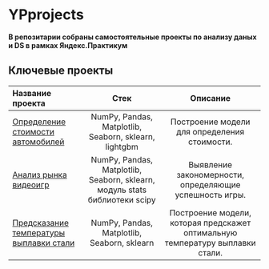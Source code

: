 # YPprojects
**В репозитарии собраны самостоятельные проекты по анализу даных и DS в рамках Яндекс.Практикум**
## Ключевые проекты
| Название проекта              | Стек           | Описание                     | 
| :-------------------- | :---------------------: |:---------------------------:| 
| [Определение стоимости автомобилей](https://github.com/vovakuk/YPprojects/tree/main/Avto) | NumPy, Pandas, Matplotlib, Seaborn, sklearn, lightgbm |  Построение модели для определения стоимости. | 
| [Анализ рынка видеоигр](https://github.com/vovakuk/YPprojects/tree/main/Games_market)| NumPy, Pandas, Matplotlib, Seaborn, sklearn, модуль stats библиотеки scipy |  Выявление закономерности, определяющие успешность игры. | 
| [Предсказание температуры выплавки стали](https://github.com/vovakuk/YPprojects/tree/main/metal_prod) | NumPy, Pandas, Matplotlib, Seaborn, sklearn | Построение модели, которая предскажет оптимальную температуру выплавки стали. | 

